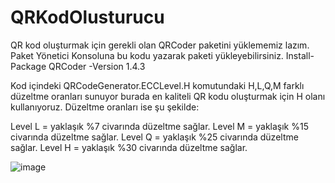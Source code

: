 # QRKodOlusturucu
 
QR kod oluşturmak için gerekli olan QRCoder paketini yüklememiz lazım. Paket Yönetici Konsoluna bu kodu yazarak paketi yükleyebilirsiniz.
Install-Package QRCoder -Version 1.4.3


Kod içindeki QRCodeGenerator.ECCLevel.H komutundaki H,L,Q,M farklı düzeltme oranları sunuyor burada en kaliteli QR kodu oluşturmak için H olanı kullanıyoruz.
Düzeltme oranları ise şu şekilde:

Level L = yaklaşık %7 civarında düzeltme sağlar.
Level M = yaklaşık %15 civarında düzeltme sağlar.
Level Q = yaklaşık %25 civarında düzeltme sağlar.
Level H = yaklaşık %30 civarında düzeltme sağlar.

![image](https://user-images.githubusercontent.com/66845211/164773354-a7e8d68f-61f1-4177-a106-6d4d92182f82.png)

